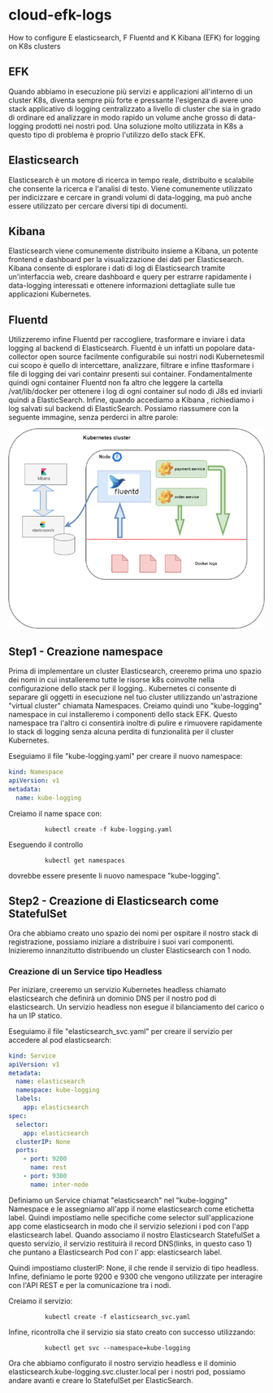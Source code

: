 # cloud-efk-logs
How to configure E elasticsearch, F Fluentd and K Kibana (EFK) for logging on K8s clusters


## EFK
Quando abbiamo in esecuzione più servizi e applicazioni all'interno di un cluster K8s, diventa sempre
più forte e pressante l'esigenza di avere uno stack applicativo di logging centralizzato a livello 
di cluster che sia in grado di ordinare ed analizzare in modo rapido un volume anche grosso di data-logging
prodotti nei nostri pod. Una soluzione molto utilizzata in K8s a questo tipo di problema è proprio l'utilizzo 
dello stack EFK.


## Elasticsearch

Elasticsearch è un motore di ricerca in tempo reale, distribuito e scalabile che consente la ricerca e l'analisi
di testo. Viene comunemente utilizzato per indicizzare e cercare in grandi volumi di data-logging, ma può anche 
essere utilizzato per cercare diversi tipi di documenti.


## Kibana

Elasticsearch viene comunemente distribuito insieme a Kibana, un potente frontend e dashboard per la visualizzazione dei dati 
per Elasticsearch. Kibana consente di esplorare i dati di log di Elasticsearch tramite un'interfaccia web, creare dashboard 
e query per estrarre rapidamente i data-logging interessati e ottenere informazioni dettagliate sulle tue applicazioni Kubernetes.

## Fluentd

Utilizzeremo infine Fluentd per raccogliere, trasformare e inviare i data logging al backend di Elasticsearch. Fluentd
è un infatti un popolare data-collector open source facilmente configurabile sui nostri nodi Kubernetesmil cui scopo 
è quello di intercettare, analizzare, filtrare e infine ttasformare i file di logging dei vari containr presenti sui
container. Fondamentalmente quindi ogni container Fluentd non fa altro che leggere la cartella /vat/lib/docker per
ottenere i log di ogni container sul nodo di J8s ed inviarli quindi a ElasticSearch. Infine, quando accediamo a Kibana
, richiediamo i log salvati sul backend di ElasticSearch. Possiamo riassumere con la seguente immagine, senza
perderci in altre parole:


<img width="880" alt="Diagram TraceId con Sleuth" src="https://github.com/lavespa/cloud-efk-logs/blob/main/image/EFK_Stack.png">

## Step1 - Creazione namespace

Prima di implementare un cluster Elasticsearch, creeremo prima uno spazio dei nomi in cui installeremo tutte le risorse k8s 
coinvolte nella configurazione dello stack per il logging.. Kubernetes ci consente di separare gli oggetti in esecuzione 
nel tuo cluster utilizzando un'astrazione "virtual cluster" chiamata Namespaces. Creiamo quindi uno "kube-logging" namespace 
in cui installeremo i componenti dello stack EFK. Questo namespace tra l'altro ci consentirà inoltre di pulire e rimuovere 
rapidamente lo stack di logging senza alcuna perdita di funzionalità per il cluster Kubernetes.


Eseguiamo il file "kube-logging.yaml" per creare il nuovo namespace:


```yml
kind: Namespace
apiVersion: v1
metadata:
  name: kube-logging

```

Creiamo il name space con:

              kubectl create -f kube-logging.yaml

Eseguendo il controllo
               
			  kubectl get namespaces
			  
dovrebbe essere presente li nuovo namespace "kube-logging".


## Step2 - Creazione di Elasticsearch come StatefulSet
Ora che abbiamo creato uno spazio dei nomi per ospitare il nostro stack di registrazione, possiamo iniziare a distribuire i suoi vari componenti. 
Inizieremo innanzitutto distribuendo un cluster Elasticsearch con 1 nodo.

### Creazione di un Service tipo Headless
Per iniziare, creeremo un servizio Kubernetes headless chiamato elasticsearch che definirà un dominio DNS per il nostro pod di elasticsearch. Un servizio headless non 
esegue il bilanciamento del carico o ha un IP statico.

Eseguiamo il file "elasticsearch_svc.yaml" per creare il servizio per accedere al pod elasticsearch:

```yml
kind: Service
apiVersion: v1
metadata:
  name: elasticsearch
  namespace: kube-logging
  labels:
    app: elasticsearch
spec:
  selector:
    app: elasticsearch
  clusterIP: None
  ports:
    - port: 9200
      name: rest
    - port: 9300
      name: inter-node
```

Definiamo un Service chiamat "elasticsearch" nel "kube-logging" Namespace e le assegniamo all'app il nome elasticsearch come etichetta label. 
Quindi impostiamo nelle specifiche come selector sull'applicazione app come elasticsearch in modo che il servizio selezioni i pod con l'app 
elasticsearch label. Quando associamo il nostro Elasticsearch StatefulSet a questo servizio, il servizio restituirà il record DNS(links, in questo caso 1) 
che puntano a Elasticsearch Pod con l' app: elasticsearch label.



Quindi impostiamo clusterIP: None, il che rende il servizio di tipo headless. Infine, definiamo le porte 9200 e 9300 che vengono utilizzate 
per interagire con l'API REST e per la comunicazione tra i nodi.

Creiamo il servizio:
       
	          kubectl create -f elasticsearch_svc.yaml

Infine, ricontrolla che il servizio sia stato creato con successo utilizzando:

              kubectl get svc --namespace=kube-logging

Ora che abbiamo configurato il nostro servizio headless e il dominio elasticsearch.kube-logging.svc.cluster.local  per i nostri pod, 
possiamo andare avanti e creare lo StatefulSet per ElasticSearch.
